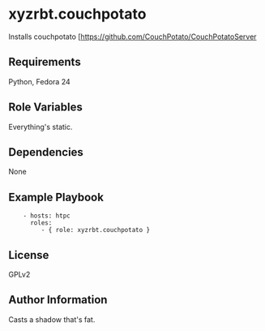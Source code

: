 xyzrbt.couchpotato
=========

Installs couchpotato [https://github.com/CouchPotato/CouchPotatoServer

Requirements
------------

Python, Fedora 24

Role Variables
--------------

Everything's static.

Dependencies
------------

None

Example Playbook
----------------

```
    - hosts: htpc
      roles:
         - { role: xyzrbt.couchpotato }
```

License
-------
GPLv2

Author Information
------------------
Casts a shadow that's fat.
